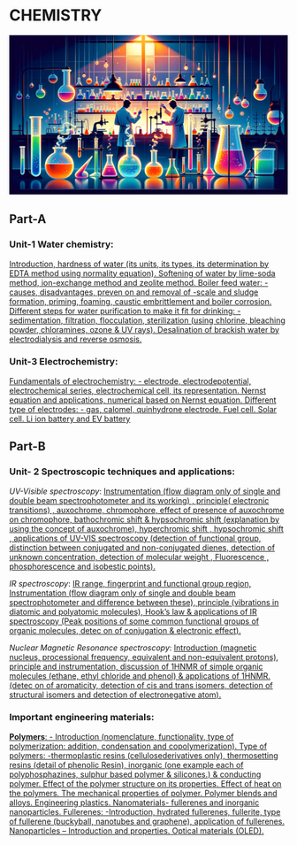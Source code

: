 # CHEMISTRY 

![](chemistry.png)

## Part-A
### Unit-1 Water chemistry: 

[Introduction, hardness of water (its units, its types, its determination by EDTA 
method using normality equation). Softening of water by lime-soda method, 
ion-exchange method and zeolite method. Boiler feed water: - causes, 
disadvantages, preven on and removal of -scale and sludge formation, 
priming, foaming, caustic embrittlement and boiler corrosion. Different steps 
for water purification to make it fit for drinking: - sedimentation, filtration, 
flocculation, sterilization (using chlorine, bleaching powder, chloramines, 
ozone & UV rays). Desalination of brackish water by electrodialysis and reverse 
osmosis.](https://cg2024-gndec.github.io/chemnotes/#water-treatment)

###  Unit-3 Electrochemistry: 

[Fundamentals of electrochemistry: - electrode, electrodepotential, 
electrochemical series, electrochemical cell, its representation. Nernst 
equation and applications, numerical based on Nernst equation. Different type 
of electrodes: - gas, calomel, quinhydrone electrode. Fuel cell. Solar cell. Li ion 
battery and EV battery](https://cg2024-gndec.github.io/chemnotes/#electrochemistry)


## Part-B
### Unit- 2 Spectroscopic techniques and applications:  

_UV-Visible spectroscopy_: [Instrumentation (flow diagram only of single and 
double beam spectrophotometer and its working) , principle( electronic 
transitions) , auxochrome, chromophore, effect of presence of auxochrome on 
chromophore, bathochromic shift & hypsochromic shift (explanation by using 
the concept of auxochrome), hyperchromic shift , hypsochromic shift , 
applications of UV-VIS spectroscopy (detection of functional group, distinction 
between conjugated and non-conjugated dienes, detection of unknown 
concentration, detection of molecular weight , Fluorescence , phosphorescence 
and isobestic points).](https://cg2024-gndec.github.io/chemnotes/#uv-vis-spectroscopy)  

_IR spectroscopy_: [IR range, fingerprint and functional group region, 
Instrumentation (flow diagram only of single and double beam 
spectrophotometer and difference between these), principle (vibrations in 
diatomic and polyatomic molecules), Hook’s law & applications of IR 
spectroscopy (Peak positions of some common functional groups of organic 
molecules, detec on of conjugation & electronic effect).](https://cg2024-gndec.github.io/chemnotes/#ir-spectroscopy) 

_Nuclear Magnetic Resonance spectroscopy_: [Introduction (magnetic nucleus, 
processional frequency, equivalent and non-equivalent protons), principle and 
instrumentation, discussion of 1HNMR of simple organic molecules (ethane, 
ethyl chloride and phenol) & applications of 1HNMR. (detec on of aromaticity, 
detection of cis and trans isomers, detection of structural isomers and 
detection of electronegative atom). ](https://cg2024-gndec.github.io/chemnotes/#nmr-spectroscopy)

### Important engineering materials: 

[__Polymers__: - Introduction (nomenclature, functionality, type of 
polymerization: addition, condensation and copolymerization). Type of 
polymers: -thermoplastic resins (cellulosederivatives only), thermosetting 
resins (detail of phenolic Resin), inorganic (one example each of 
polyphosphazines, sulphur based polymer & silicones.) & conducting 
polymer. Effect of the polymer structure on its properties. Effect of heat on 
the polymers. The mechanical properties of polymer. Polymer blends and 
alloys. Engineering plastics. Nanomaterials- fullerenes and inorganic 
nanoparticles. Fullerenes: -Introduction, hydrated fullerenes, fullerite, type of 
fullerene (buckyball, nanotubes and graphene), application of fullerenes.
Nanoparticles – Introduction and properties. Optical materials (OLED).](https://cg2024-gndec.github.io/chemnotes/#polymers)
